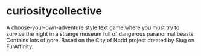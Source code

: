 # curiositycollective
A choose-your-own-adventure style text game where you must try to survive the night in a strange museum full of dangerous paranormal beasts. Contains lots of gore. Based on the City of Nodd project created by Slug on FurAffinity.
